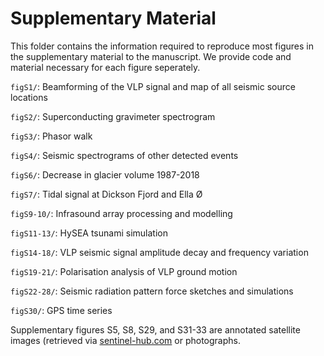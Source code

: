 # Supplementary Material

This folder contains the information required to reproduce most figures in the supplementary material to the manuscript. We provide code and material necessary for each figure seperately.

`figS1/`: Beamforming of the VLP signal and map of all seismic source locations

`figS2/`: Superconducting gravimeter spectrogram

`figS3/`: Phasor walk

`figS4/`: Seismic spectrograms of other detected events

`figS6/`: Decrease in glacier volume 1987-2018

`figS7/`: Tidal signal at Dickson Fjord and Ella Ø

`figS9-10/`: Infrasound array processing and modelling

`figS11-13/`: HySEA tsunami simulation

`figS14-18/`: VLP seismic signal amplitude decay and frequency variation

`figS19-21/`: Polarisation analysis of VLP ground motion

`figS22-28/`: Seismic radiation pattern force sketches and simulations

`figS30/`: GPS time series

Supplementary figures S5, S8, S29, and S31-33 are annotated satellite images (retrieved via [sentinel-hub.com](https://sentinel-hub.com) or photographs.
